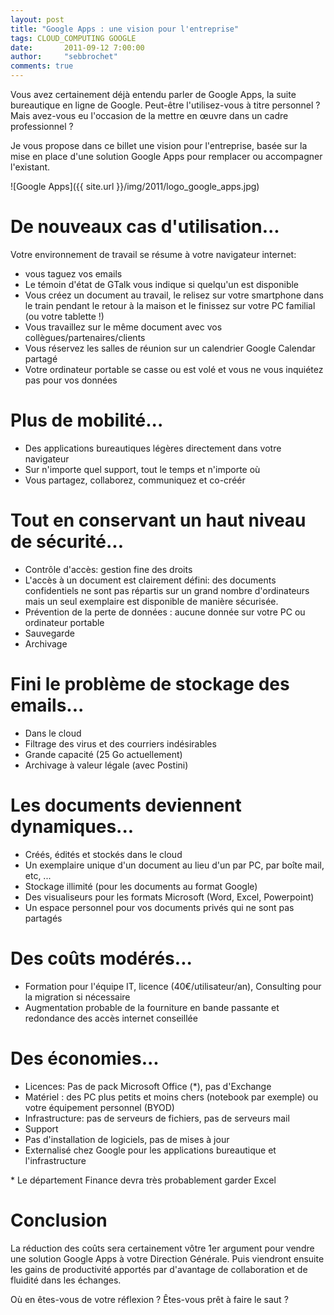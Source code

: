 ```yaml
---
layout: post
title: "Google Apps : une vision pour l'entreprise"
tags: CLOUD_COMPUTING GOOGLE
date:       2011-09-12 7:00:00
author:     "sebbrochet"
comments: true
---
```


Vous avez certainement déjà entendu parler de Google Apps, la suite bureautique en ligne de Google. Peut-être l'utilisez-vous à titre personnel ? Mais avez-vous eu l'occasion de la mettre en œuvre dans un cadre professionnel ?  

Je vous propose dans ce billet une vision pour l'entreprise, basée sur la mise en place d'une solution Google Apps pour remplacer ou accompagner l'existant.  

![Google Apps]({{ site.url }}/img/2011/logo_google_apps.jpg)

# De nouveaux cas d'utilisation...

Votre environnement de travail se résume à votre navigateur internet:  

* vous taguez vos emails
* Le témoin d'état de GTalk vous indique si quelqu'un est disponible
* Vous créez un document au travail, le relisez sur votre smartphone dans le train pendant le retour à la maison et le finissez sur votre PC familial (ou votre  tablette !)
* Vous travaillez sur le même document avec vos collègues/partenaires/clients
* Vous réservez les salles de réunion sur un calendrier Google Calendar partagé
* Votre ordinateur portable se casse ou est volé et vous ne vous inquiétez pas pour vos données

# Plus de mobilité...

* Des applications bureautiques légères directement dans votre navigateur
* Sur n'importe quel support, tout le temps et n'importe où
* Vous partagez, collaborez, communiquez et co-créér

# Tout en conservant un haut niveau de sécurité...

* Contrôle d'accès: gestion fine des droits
* L'accès à un document est clairement défini: des documents confidentiels ne sont pas répartis sur un grand nombre d'ordinateurs mais un seul exemplaire est disponible de manière sécurisée.
* Prévention de la perte de données : aucune donnée sur votre PC ou ordinateur portable
* Sauvegarde
* Archivage

# Fini le problème de stockage des emails...

* Dans le cloud
* Filtrage des virus et des courriers indésirables
* Grande capacité (25 Go actuellement)
* Archivage à valeur légale (avec Postini)

# Les documents deviennent dynamiques...

* Créés, édités et stockés dans le cloud
* Un exemplaire unique d'un document au lieu d'un par PC, par boîte mail, etc, ...
* Stockage illimité (pour les documents au format Google)
* Des visualiseurs pour les formats Microsoft (Word, Excel, Powerpoint)
* Un espace personnel pour vos documents privés qui ne sont pas partagés

# Des coûts modérés...

* Formation pour l'équipe IT, licence (40€/utilisateur/an), Consulting pour la migration si nécessaire
* Augmentation probable de la fourniture en bande passante et redondance des accès internet conseillée

# Des économies...

* Licences: Pas de pack Microsoft Office (*), pas d'Exchange
* Matériel : des PC plus petits et moins chers (notebook par exemple) ou votre équipement personnel (BYOD)
* Infrastructure: pas de serveurs de fichiers, pas de serveurs mail
* Support
 * Pas d'installation de logiciels, pas de mises à jour
 * Externalisé chez Google pour les applications bureautique et l'infrastructure
 
\* Le département Finance devra très probablement garder Excel

# Conclusion

La réduction des coûts sera certainement vôtre 1er argument pour vendre une solution Google Apps à votre Direction Générale. Puis viendront ensuite les gains de productivité apportés par d'avantage de collaboration et de fluidité dans les échanges.  

Où en êtes-vous de votre réflexion ? Êtes-vous prêt à faire le saut ?  